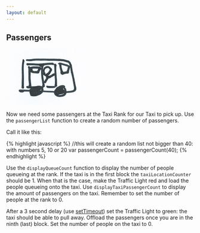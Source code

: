 ```yaml
---
layout: default
---
```


## Passengers

![](/img/passengers.jpg)

Now we need some passengers at the Taxi Rank for our Taxi to pick up. Use the `passengerList` function to create a random number of passengers.

Call it like this:

{% highlight javascript %}
//this will create a random list not bigger than 40: with numbers 5, 10 or 20
var passengerCount = passengerCount(40);
{% endhighlight %}

Use the `displayQueueCount` function to display the number of people queueing at the rank. If the taxi is in the first block the `taxiLocationCounter` should be 1. When that is the case, make the Traffic Light red and load the people queueing onto the taxi. Use `displayTaxiPassengerCount` to display the amount of passengers on the taxi. Remember to set the number of people at the rank to 0.

After a 3 second delay (use [setTimeout](https://developer.mozilla.org/de/docs/Web/API/WindowTimers/setTimeout)) set the Traffic Light to green: the taxi should be able to pull away. Offload the passengers once you are in the ninth (last) block. Set the number of people on the taxi to 0.
